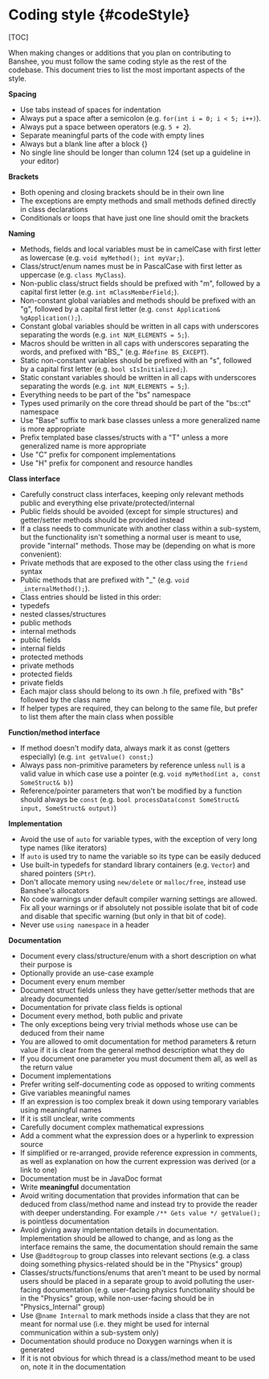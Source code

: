 Coding style							{#codeStyle}
===============
[TOC]

When making changes or additions that you plan on contributing to Banshee, you must follow the same coding style as the rest of the codebase. This document tries to list the most important aspects of the style.

**Spacing**
 - Use tabs instead of spaces for indentation
 - Always put a space after a semicolon (e.g. `for(int i = 0; i < 5; i++)`).
 - Always put a space between operators (e.g. `5 + 2`).
 - Separate meaningful parts of the code with empty lines
 - Always but a blank line after a block {}
 - No single line should be longer than column 124 (set up a guideline in your editor)
 
**Brackets**
 - Both opening and closing brackets should be in their own line
  - The exceptions are empty methods and small methods defined directly in class declarations
 - Conditionals or loops that have just one line should omit the brackets
  
**Naming**
 - Methods, fields and local variables must be in camelCase with first letter as lowercase (e.g. `void myMethod(); int myVar;`).
 - Class/struct/enum names must be in PascalCase with first letter as uppercase (e.g. `class MyClass`).
 - Non-public class/struct fields should be prefixed with "m", followed by a capital first letter (e.g. `int mClassMemberField;`).
 - Non-constant global variables and methods should be prefixed with an "g", followed by a capital first letter (e.g. `const Application& %gApplication();`).
 - Constant global variables should be written in all caps with underscores separating the words (e.g. `int NUM_ELEMENTS = 5;`).
 - Macros should be written in all caps with underscores separating the words, and prefixed with "BS_" (e.g. \#`define BS_EXCEPT`).
 - Static non-constant variables should be prefixed with an "s", followed by a capital first letter (e.g. `bool sIsInitialized;`).
 - Static constant variables should be written in all caps with underscores separating the words (e.g. `int NUM_ELEMENTS = 5;`).
 - Everything needs to be part of the "bs" namespace
  - Types used primarily on the core thread should be part of the "bs::ct" namespace
 - Use "Base" suffix to mark base classes unless a more generalized name is more appropriate
 - Prefix templated base classes/structs with a "T" unless a more generalized name is more appropriate
 - Use "C" prefix for component implementations
 - Use "H" prefix for component and resource handles
 
**Class interface**
 - Carefully construct class interfaces, keeping only relevant methods public and everything else private/protected/internal
 - Public fields should be avoided (except for simple structures) and getter/setter methods should be provided instead
 - If a class needs to communicate with another class within a sub-system, but the functionality isn't something a normal user is meant to use, provide "internal" methods. Those may be (depending on what is more convenient):
  - Private methods that are exposed to the other class using the `friend` syntax
  - Public methods that are prefixed with "_" (e.g. `void _internalMethod();`).
 - Class entries should be listed in this order:
  - typedefs
  - nested classes/structures
  - public methods
  - internal methods
  - public fields
  - internal fields
  - protected methods
  - private methods
  - protected fields
  - private fields
 - Each major class should belong to its own .h file, prefixed with "Bs" followed by the class name
  - If helper types are required, they can belong to the same file, but prefer to list them after the main class when possible
 
**Function/method interface**
 - If method doesn't modify data, always mark it as const (getters especially) (e.g. `int getValue() const;`)
 - Always pass non-primitive parameters by reference unless `null` is a valid value in which case use a pointer (e.g. `void myMethod(int a, const SomeStruct& b)`)
 - Reference/pointer parameters that won't be modified by a function should always be `const` (e.g. `bool processData(const SomeStruct& input, SomeStruct& output)`)
 
**Implementation**
 - Avoid the use of `auto` for variable types, with the exception of very long type names (like iterators)
  - If `auto` is used try to name the variable so its type can be easily deduced
 - Use built-in typedefs for standard library containers (e.g. `Vector`) and shared pointers (`SPtr`).
 - Don't allocate memory using `new/delete` or `malloc/free`, instead use Banshee's allocators
 - No code warnings under default compiler warning settings are allowed. Fix all your warnings or if absolutely not possible isolate that bit of code and disable that specific warning (but only in that bit of code).
 - Never use `using namespace` in a header
 
**Documentation**
 - Document every class/structure/enum with a short description on what their purpose is
  - Optionally provide an use-case example
  - Document every enum member
  - Document struct fields unless they have getter/setter methods that are already documented
  - Documentation for private class fields is optional
 - Document every method, both public and private
  - The only exceptions being very trivial methods whose use can be deduced from their name
  - You are allowed to omit documentation for method parameters & return value if it is clear from the general method description what they do
  - If you document one parameter you must document them all, as well as the return value
 - Document implementations
  - Prefer writing self-documenting code as opposed to writing comments
   - Give variables meaningful names
   - If an expression is too complex break it down using temporary variables using meaningful names
   - If it is still unclear, write comments
  - Carefully document complex mathematical expressions
   - Add a comment what the expression does or a hyperlink to expression source
   - If simplified or re-arranged, provide reference expression in comments, as well as explanation on how the current expression was derived (or a link to one)
 - Documentation must be in JavaDoc format 
 - Write **meaningful** documentation
  - Avoid writing documentation that provides information that can be deduced from class/method name and instead try to provide the reader with deeper understanding. For example `/** Gets value */ getValue(); ` is pointless documentation
  - Avoid giving away implementation details in documentation. Implementation should be allowed to change, and as long as the interface remains the same, the documentation should remain the same
 - Use \@`addtogroup` to group classes into relevant sections (e.g. a class doing something physics-related should be in the "Physics" group)
  - Classes/structs/functions/enums that aren't meant to be used by normal users should be placed in a separate group to avoid polluting the user-facing documentation (e.g. user-facing physics functionality should be in the "Physics" group, while non-user-facing should be in "Physics_Internal" group)
 - Use \@`name Internal` to mark methods inside a class that they are not meant for normal use (i.e. they might be used for internal communication within a sub-system only)
 - Documentation should produce no Doxygen warnings when it is generated
 - If it is not obvious for which thread is a class/method meant to be used on, note it in the documentation
 